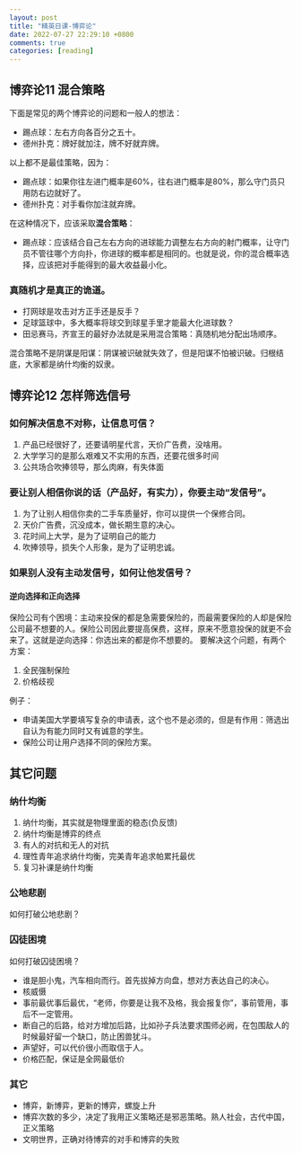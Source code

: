 ```yaml
---
layout: post
title: "精英日课-博弈论"
date: 2022-07-27 22:29:10 +0800
comments: true
categories: [reading]
---
```


<!-- more -->

## 博弈论11 混合策略
下面是常见的两个博弈论的问题和一般人的想法：

* 踢点球：左右方向各百分之五十。
* 德州扑克：牌好就加注，牌不好就弃牌。

以上都不是最佳策略，因为：

* 踢点球：如果你往左进门概率是60%，往右进门概率是80%，那么守门员只用防右边就好了。
* 德州扑克：对手看你加注就弃牌。

在这种情况下，应该采取**混合策略**：

* 踢点球：应该结合自己左右方向的进球能力调整左右方向的射门概率，让守门员不管往哪个方向扑，你进球的概率都是相同的。也就是说，你的混合概率选择，应该把对手能得到的最大收益最小化。

### 真随机才是真正的诡道。

* 打网球是攻击对方正手还是反手？
* 足球篮球中，多大概率将球交到球星手里才能最大化进球数？
* 田忌赛马，齐宣王的最好办法就是采用混合策略：真随机地分配出场顺序。

混合策略不是阴谋是阳谋：阴谋被识破就失效了，但是阳谋不怕被识破。归根结底，大家都是纳什均衡的奴隶。

## 博弈论12 怎样筛选信号
### 如何解决信息不对称，让信息可信？
1. 产品已经很好了，还要请明星代言，天价广告费，没啥用。
2. 大学学习的是那么艰难又不实用的东西，还要花很多时间
3. 公共场合吹捧领导，那么肉麻，有失体面

### 要让别人相信你说的话（产品好，有实力），你要主动“发信号”。
1. 为了让别人相信你卖的二手车质量好，你可以提供一个保修合同。
2. 天价广告费，沉没成本，做长期生意的决心。
3. 花时间上大学，是为了证明自己的能力
4. 吹捧领导，损失个人形象，是为了证明忠诚。

### 如果别人没有主动发信号，如何让他发信号？
#### 逆向选择和正向选择
保险公司有个困境：主动来投保的都是急需要保险的，而最需要保险的人却是保险公司最不想要的人。保险公司因此要提高保费，这样，原来不愿意投保的就更不会来了。这就是逆向选择：你选出来的都是你不想要的。
要解决这个问题，有两个方案：

1. 全民强制保险
2. 价格歧视

例子：

* 申请美国大学要填写复杂的申请表，这个也不是必须的，但是有作用：筛选出自认为有能力同时又有诚意的学生。
* 保险公司让用户选择不同的保险方案。

## 其它问题
### 纳什均衡
1. 纳什均衡，其实就是物理里面的稳态(负反馈)
1. 纳什均衡是博弈的终点
1. 有人的对抗和无人的对抗
1. 理性青年追求纳什均衡，完美青年追求帕累托最优
1. 复习补课是纳什均衡

### 公地悲剧
如何打破公地悲剧？

### 囚徒困境
如何打破囚徒困境？

* 谁是胆小鬼，汽车相向而行。首先拔掉方向盘，想对方表达自己的决心。
* 核威慑
* 事前最优事后最优，“老师，你要是让我不及格，我会报复你”，事前管用，事后不一定管用。
* 断自己的后路，给对方增加后路，比如孙子兵法要求围师必阙，在包围敌人的时候最好留一个缺口，防止困兽犹斗。
* 声望好，可以代价很小而取信于人。
* 价格匹配，保证是全网最低价

### 其它
* 博弈，新博弈，更新的博弈，螺旋上升
* 博弈次数的多少，决定了我用正义策略还是邪恶策略。熟人社会，古代中国，正义策略
* 文明世界，正确对待博弈的对手和博弈的失败